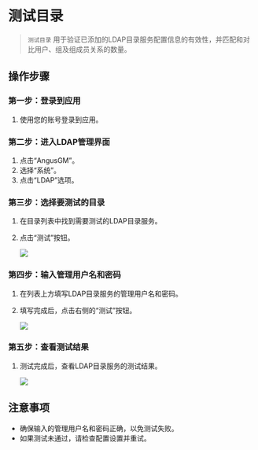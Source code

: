 # 测试目录

> `测试目录` 用于验证已添加的LDAP目录服务配置信息的有效性，并匹配和对比用户、组及组成员关系的数量。

## 操作步骤

### 第一步：登录到应用

1. 使用您的账号登录到应用。

### 第二步：进入LDAP管理界面

1. 点击“AngusGM”。
2. 选择“系统”。
3. 点击“LDAP”选项。

### 第三步：选择要测试的目录

1. 在目录列表中找到需要测试的LDAP目录服务。
2. 点击“测试”按钮。

   ![](https://bj-c1-prod-files.xcan.cloud/storage/pubapi/v1/file/ldap-test.png?fid=207887590483820820&fpt=JNKvYDNGw4xednZrtBqpP28RbxxjTORtH8HIDtPn)

### 第四步：输入管理用户名和密码

1. 在列表上方填写LDAP目录服务的管理用户名和密码。
2. 填写完成后，点击右侧的“测试”按钮。

   ![](https://bj-c1-prod-files.xcan.cloud/storage/pubapi/v1/file/ldap-testinfo.png?fid=207887590483820822&fpt=GUPPukZDyJWPdMPAxWVjL8z7iYasksQ5yNXYfp43)

### 第五步：查看测试结果

1. 测试完成后，查看LDAP目录服务的测试结果。

   ![](https://bj-c1-prod-files.xcan.cloud/storage/pubapi/v1/file/ldap-testresult.png?fid=207887590483820824&fpt=2pL4YDxUB4HCSigNPN6amONcSlOYI8GHHobEVv84)

## 注意事项

- 确保输入的管理用户名和密码正确，以免测试失败。
- 如果测试未通过，请检查配置设置并重试。